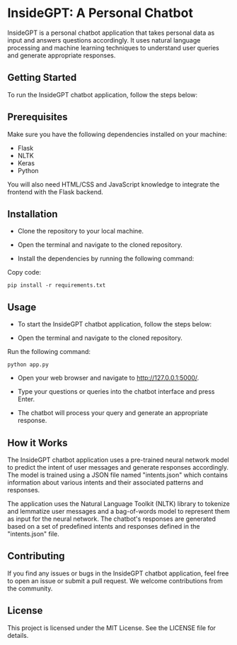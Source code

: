 # InsideGPT: A Personal Chatbot
InsideGPT is a personal chatbot application that takes personal data as input and answers questions accordingly. It uses natural language processing and machine learning techniques to understand user queries and generate appropriate responses.

## Getting Started
To run the InsideGPT chatbot application, follow the steps below:

## Prerequisites
Make sure you have the following dependencies installed on your machine:

- Flask
- NLTK
- Keras
- Python

You will also need HTML/CSS and JavaScript knowledge to integrate the frontend with the Flask backend.

## Installation
- Clone the repository to your local machine.

- Open the terminal and navigate to the cloned repository.

- Install the dependencies by running the following command:

Copy code:
```
pip install -r requirements.txt

```

## Usage
- To start the InsideGPT chatbot application, follow the steps below:

- Open the terminal and navigate to the cloned repository.

Run the following command:
```
python app.py

```
- Open your web browser and navigate to http://127.0.0.1:5000/.

- Type your questions or queries into the chatbot interface and press Enter.

- The chatbot will process your query and generate an appropriate response.

## How it Works
The InsideGPT chatbot application uses a pre-trained neural network model to predict the intent of user messages and generate responses accordingly. The model is trained using a JSON file named "intents.json" which contains information about various intents and their associated patterns and responses.

The application uses the Natural Language Toolkit (NLTK) library to tokenize and lemmatize user messages and a bag-of-words model to represent them as input for the neural network. The chatbot's responses are generated based on a set of predefined intents and responses defined in the "intents.json" file.

## Contributing
If you find any issues or bugs in the InsideGPT chatbot application, feel free to open an issue or submit a pull request. We welcome contributions from the community.

## License
This project is licensed under the MIT License. See the LICENSE file for details.
